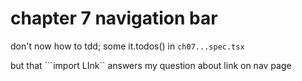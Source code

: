 # chapter 7 navigation bar

don't now how to tdd; some it.todos() in ```ch07...spec.tsx```

but that ```import LInk`` answers my question about link on nav page
